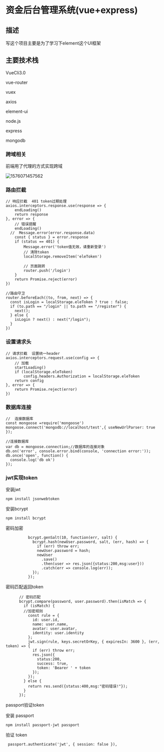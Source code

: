 # 资金后台管理系统(vue+express)

## 描述

写这个项目主要是为了学习下element这个UI框架

## 主要技术栈

VueCli3.0

vue-router

vuex

axios

element-ui

node.js

express

mongodb

### 跨域相关

前端用了代理的方式实现跨域

![1576071457562](C:\Users\CYJ\AppData\Roaming\Typora\typora-user-images\1576071457562.png)

### 路由拦截

```
// 响应拦截  401 token过期处理
axios.interceptors.response.use(response => {
    endLoading()
    return response
}, error => {
    // 错误提醒
    endLoading()
  //  Message.error(error.response.data)
    const { status } = error.response
    if (status == 401) {
        Message.error('token值无效，请重新登录')
        // 清除token
        localStorage.removeItem('eleToken')

        // 页面跳转
        router.push('/login')
    }
    return Promise.reject(error)
})
```

```
//路由守卫
router.beforeEach((to, from, next) => {
  const isLogin = localStorage.eleToken ? true : false;
  if (to.path == "/login" || to.path == "/register") {
    next();
  } else {
    isLogin ? next() : next("/login");
  }
})
```



### 设置请求头



```
// 请求拦截  设置统一header
axios.interceptors.request.use(config => {
    // 加载
    startLoading()
    if (localStorage.eleToken)
        config.headers.Authorization = localStorage.eleToken
    return config
}, error => {
    return Promise.reject(error)
})
```

### 数据库连接

```
//  连接数据库
const mongoose =require('mongoose')
mongoose.connect('mongodb://localhost/test',{ useNewUrlParser: true });

//连接数据库
var db = mongoose.connection;//数据库的连接对象
db.on('error', console.error.bind(console, 'connection error:'));
db.once('open', function() {
  console.log('db ok')
});
```

### jwt实现token

安装jwt

```
npm install jsonwebtoken
```

安装bcrypt

```
npm install bcrypt
```

密码加密

```
          bcrypt.genSalt(10, function(err, salt) {
            bcrypt.hash(newUser.password, salt, (err, hash) => {
              if (err) throw err;
              newUser.password = hash;
              newUser
                .save()
                .then(user => res.json({status:200,msg:user}))
                .catch(err => console.log(err));
            });
          });
```

密码匹配返回token

```
      // 密码匹配
      bcrypt.compare(password, user.password).then(isMatch => {
        if (isMatch) {
        //加密规则
          const rule = {
            id: user.id,
            name: user.name,
            avatar: user.avatar,
            identity: user.identity
          };
          jwt.sign(rule, keys.secretOrKey, { expiresIn: 3600 }, (err, token) => {
            if (err) throw err;
            res.json({
              status:200,
              success: true,
              token: 'Bearer ' + token
            });
          });
        } else {
          return res.send({status:400,msg:"密码错误!"});
        }
      });
```

passport验证token

安装 passport

```
npm install passport-jwt passport

```

验证 token

```
 passport.authenticate('jwt', { session: false }),

```
